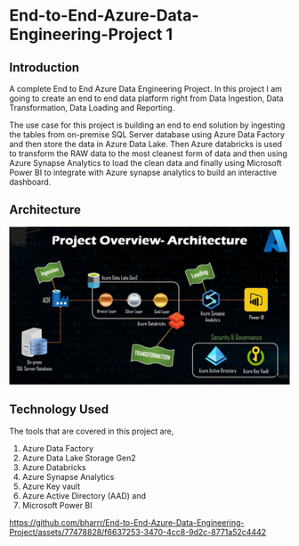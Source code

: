 # End-to-End-Azure-Data-Engineering-Project 1

## Introduction 
A complete End to End Azure Data Engineering Project. In this project I am  going to create an end to end data platform right from Data Ingestion, Data Transformation, Data Loading and Reporting. 

The use case for this project is building an end to end solution by ingesting the tables from on-premise SQL Server database using Azure Data Factory and then store the data in Azure Data Lake. Then Azure databricks is used to transform the RAW data to the most cleanest form of data and then using Azure Synapse Analytics to load the clean data and finally using Microsoft Power BI to integrate with Azure synapse analytics to build an interactive dashboard.

## Architecture
![Architecture](architecture.png)


## Technology Used
The tools that are covered in this project are,

1. Azure Data Factory
2. Azure Data Lake Storage Gen2
3. Azure Databricks
4. Azure Synapse Analytics
5. Azure Key vault
6. Azure Active Directory (AAD) and
7. Microsoft Power BI
 
https://github.com/bharrr/End-to-End-Azure-Data-Engineering-Project/assets/77478828/f6637253-3470-4cc8-9d2c-8771a52c4442

